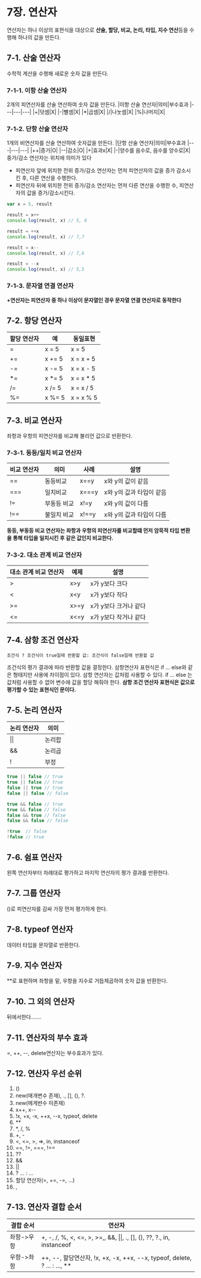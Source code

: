# 7장. 연산자
연산자는 하나 이상의 표현식을 대상으로 **산술, 할당, 비교, 논리, 타입, 지수 연산**등을 수행해 하나의 값을 만든다.
## 7-1. 산술 연산자
수학적 계산을 수행해 새로운 숫자 값을 만든다. 
### 7-1-1. 이항 산술 연산자
2개의 피연산자를 산술 연산하여 숫자 값을 만든다. 
|이항 산술 연산자|의미|부수효과
|---|---|---|
|+|덧셈|X|
|-|뺼셈|X|
|*|곱셈|X|
|/|나눗셈|X|
|%|나머지|X|
### 7-1-2. 단항 산술 연산자
1개의 비연산자를 산술 연산하여 숫자값을 만든다.
|단항 산술 연산자|의미|부수효과
|---|---|---|
|++|증가|O|
|--|감소|O|
|+|효과x|X|
|-|양수를 음수로, 음수를 양수로|X|
중가/감소 연산자는 위치에 의미가 있다
- 피연산자 앞에 위치한 전위 증가/감소 연산자는 먼저 피연산자의 값을 증가 감소시킨 후, 다른 연산을 수행한다.
- 피연산자 뒤에 위치한 전위 증가/감소 연산자는 먼저 다른 연산을 수행한 수, 피연산자의 값을 증가/감소시킨다.
```js
var x = 5, result

result = x++
console.log(result, x) // 5, 6

result = ++x
console.log(result, x) // 7,7

result = x--
console.log(result, x) // 7,6

result = --x
console.log(result, x) // 5,5
```
### 7-1-3. 문자열 연결 연산자
**+연산자는 피연산자 중 하나 이상이 문자열인 경우 문자열 연결 연산자로 동작한다**
## 7-2. 항당 연산자
|할당 연산자|예|동일표현|
|---|---|---|
|=|x = 5|x = 5|
|+=|x += 5|x = x + 5|
|-=|x -= 5|x = x - 5|
|*=|x *= 5|x = x * 5|
|/=|x /= 5|x = x / 5|
|%=| x %= 5|x = x % 5|
## 7-3. 비교 연산자
좌항과 우항의 피연산자를 비교해 불리언 값으로 반환한다.
### 7-3-1. 동등/일치 비교 연산자
|비교 연산자|의미|사례|설명|
|---|---|---|---|
|==|동등비교|x==y|x와 y의 값이 같음|
|===|일치비교|x===y|x와 y의 값과 타입이 같음|
|!=|부동등 비교|x!=y|x와 y의 값이 다름|
|!==|불일치 비교|x!==y|x와 y의 값과 타입이 다름|
**동등, 부동등 비교 연산자는 좌항과 우항의 피연산자를 비교할떄 먼저 암묵적 타입 변환을 통해 타입을 일치시킨 후 같은 값인지 비교한다.**
### 7-3-2. 대소 관계 비교 연산자
|대소 관계 비교 연산자|예제|설명|
|---|---|---|
|>|x>y|x가 y보다 크다|
|<|x<y|x가 y보다 작다|
|>=|x>=y|x가 y보다 크거나 같다|
|<=|x<=y|x가 y보다 작거나 같다|
## 7-4. 삼항 조건 연산자
```text
조건식 ? 조건식이 true일때 반환할 값: 조건식이 false일때 반환할 값
```
조건식의 평가 결과에 따라 반환할 값을 결정한다. 삼항연산자 표현식은 if ... else와 같은 형태지만 사용에 차이점이 있다. 삼항 연산자는 값처럼 사용할 수 있다. if ... else 는 값처럼 사용할 수 없어 변수에 값을 할당 해줘야 한다. **삼항 조건 연산자 표현식은 값으로 평가할 수 있는 표현식인 문이다.**
## 7-5. 논리 연산자
|논리 연산자|의미|
|---|---|
| \|\| | 논리합 |
| && | 논리곱 |
| ! | 부정 |
```js
true || false // true
true || false // true
false || true // true
false || false // false

true && false // true
true && false // false
false && true // false
false && false // false

!true  // false
!false // true
```
## 7-6. 쉼표 연산자
왼쪽 연산자부터 차례대로 평가하고 마지막 연산자의 평가 결과를 반환한다.
## 7-7. 그룹 연산자
()로 피연산자를 감싸 가장 먼저 평가하게 한다.
## 7-8. typeof 연산자
데이터 타입을 문자열로 반환한다.
## 7-9. 지수 연산자
**로 표현하며 좌항을 밑, 우항을 지수로 거듭제곱하여 숫자 값을 반환한다. 
## 7-10. 그 외의 연산자
뒤에서한다.......
## 7-11. 연산자의 부수 효과
=, ++, --, delete연산자는 부수효과가 있다.
## 7-12. 연산자 우선 순위
1. ()
2. new(매개변수 존재), ., [], (), ?.
3. new(메게뱐수 미존재)
4. x++, x--
5. !x, +x, -x, ++x, --x, typeof, delete
6. **
7. *, /, %
8. +, -
9. <, <=, >, =>, in, instanceof
10. ==, !=, ===, !==
11. ??
12. &&
13. ||
14. ? ... : ...
15. 할당 연산자(=, +=, -=, ...)
16. ,
## 7-13. 연산자 결합 순서
|결합 순서| 연산자 |
|---|---|
|좌항->우항|+, -, /, %, <, <=, >, >=,, &&, \|\|, ., [], (), ??, ?., in, instanceof|
|우항->좌항|++, --, 할당연산자, !x, +x, -x, ++x, --x, typeof, delete, ? ... : ..., **|